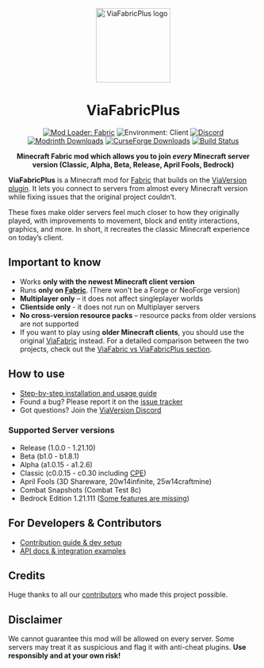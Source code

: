 <!--suppress HtmlDeprecatedAttribute -->
<div align="center">
  <img src="https://raw.githubusercontent.com/ViaVersion/ViaFabricPlus/main/src/main/resources/assets/viafabricplus/icon.png" width="150" alt="ViaFabricPlus logo">
  <h1>ViaFabricPlus</h1>
  <a href="https://fabricmc.net"><img src="https://img.shields.io/badge/Mod%20Loader-Fabric-lightyellow?logo=fabric" alt="Mod Loader: Fabric"></a>
  <img src="https://img.shields.io/badge/Environment-Client-purple" alt="Environment: Client">
  <a href="https://discord.gg/viaversion"><img src="https://img.shields.io/discord/316206679014244363?color=0098DB&label=Discord&logo=discord&logoColor=0098DB" alt="Discord"></a><br/>
  <a href="https://modrinth.com/mod/viafabricplus"><img src="https://img.shields.io/badge/dynamic/json?color=158000&label=downloads&prefix=+%20&query=downloads&url=https://api.modrinth.com/v2/project/rIC2XJV4&logo=modrinth" alt="Modrinth Downloads"></a>
  <a href="https://curseforge.com/minecraft/mc-mods/viafabricplus"><img src="https://cf.way2muchnoise.eu/full_830604_downloads.svg" alt="CurseForge Downloads"></a>
  <a href="https://github.com/ViaVersion/ViaFabricPlus/actions/workflows/build.yml"><img src="https://github.com/ViaVersion/ViaFabricPlus/actions/workflows/build.yml/badge.svg?branch=main" alt="Build Status"></a>

  <p><strong>Minecraft Fabric mod which allows you to join <em>every</em> Minecraft server version (Classic, Alpha, Beta, Release, April Fools, Bedrock)</strong></p>
</div>

**ViaFabricPlus** is a Minecraft mod for [Fabric](https://fabricmc.net/) that builds on
the [ViaVersion plugin](https://github.com/ViaVersion/ViaVersion).
It lets you connect to servers from almost every Minecraft version while fixing issues that the original project
couldn’t.

These fixes make older servers feel much closer to how they originally played, with improvements to movement, block and
entity interactions, graphics, and more. In short, it recreates the classic Minecraft experience on today’s client.

## Important to know

- Works **only with the newest Minecraft client version**
- Runs **only on [Fabric](https://fabricmc.net/)**. (There won't be a Forge or NeoForge version)
- **Multiplayer only** – it does not affect singleplayer worlds
- **Clientside only** - it does not run on Multiplayer servers
- **No cross-version resource packs** – resource packs from older versions are not supported
- If you want to play using **older Minecraft clients**, you should use the original [ViaFabric](https://viaversion.com/fabric) instead.
  For a detailed comparison between the two projects, check out the [ViaFabric vs ViaFabricPlus section](https://github.com/ViaVersion/ViaFabric?tab=readme-ov-file#differences-with-viafabricplus).

## How to use

- [Step-by-step installation and usage guide](docs/USAGE.md)
- Found a bug? Please report it on the [issue tracker](https://github.com/ViaVersion/ViaFabricPlus/issues)
- Got questions? Join the [ViaVersion Discord](https://discord.gg/viaversion)

### Supported Server versions

- Release (1.0.0 - 1.21.10)
- Beta (b1.0 - b1.8.1)
- Alpha (a1.0.15 - a1.2.6)
- Classic (c0.0.15 - c0.30 including [CPE](https://wiki.vg/Classic_Protocol_Extension))
- April Fools (3D Shareware, 20w14infinite, 25w14craftmine)
- Combat Snapshots (Combat Test 8c)
- Bedrock Edition 1.21.111 ([Some features are missing](https://github.com/RaphiMC/ViaBedrock#features))

## For Developers & Contributors

- [Contribution guide & dev setup](CONTRIBUTING.md)
- [API docs & integration examples](docs/DEVELOPER_API.md)

## Credits

Huge thanks to all our [contributors](https://github.com/ViaVersion/ViaFabricPlus/graphs/contributors) who made this
project possible.

## Disclaimer

We cannot guarantee this mod will be allowed on every server.
Some servers may treat it as suspicious and flag it with anti-cheat plugins.
**Use responsibly and at your own risk!**
